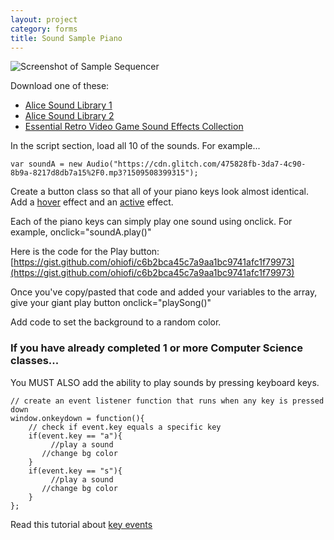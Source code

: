 ```yaml
---
layout: project
category: forms
title: Sound Sample Piano
---
```

![Screenshot of Sample Sequencer](/wd\js\samplesequencer.jpg)

Download one of these:
  - [Alice Sound Library 1](https://www.alice.org/wp-content/uploads/2017/05/AliceSoundLibrary.zip)
  - [Alice Sound Library 2](https://www.alice.org/wp-content/uploads/2017/08/AliceSoundLibraryExpansionPackOne.zip)
  - [Essential Retro Video Game Sound Effects Collection](https://opengameart.org/sites/default/files/The%20Essential%20Retro%20Video%20Game%20Sound%20Effects%20Collection%20%5B512%20sounds%5D.zip)


In the script section, load all 10 of the sounds. For example...
```
var soundA = new Audio("https://cdn.glitch.com/475828fb-3da7-4c90-8b9a-8217d8db7a15%2F0.mp3?1509508399315");
```

Create a button class so that all of your piano keys look almost identical. Add a [hover](https://www.w3schools.com/cssref/sel_hover.asp) effect and an [active](https://www.w3schools.com/cssref/sel_active.asp) effect.

Each of the piano keys can simply play one sound using onclick. For example, onclick="soundA.play()"

Here is the code for the Play button: [https://gist.github.com/ohiofi/c6b2bca45c7a9aa1bc9741afc1f79973](https://gist.github.com/ohiofi/c6b2bca45c7a9aa1bc9741afc1f79973)

Once you've copy/pasted that code and added your variables to the array, give your giant play button onclick="playSong()"

Add code to set the background to a random color.

### If you have already completed 1 or more Computer Science classes...

You MUST ALSO add the ability to play sounds by pressing keyboard keys.
```
// create an event listener function that runs when any key is pressed down
window.onkeydown = function(){
    // check if event.key equals a specific key
    if(event.key == "a"){
    	 //play a sound
       //change bg color
    }
    if(event.key == "s"){
    	 //play a sound
       //change bg color
    }
};
```

Read this tutorial about [key events](https://www.w3schools.com/jsref/event_key_key.asp)

